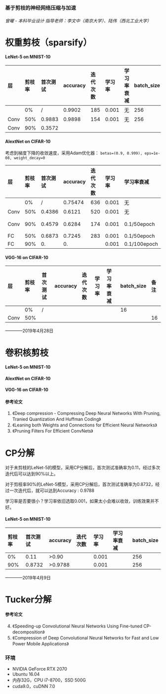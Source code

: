 ### 基于剪枝的神经网络压缩与加速
###### 曾曜 - 本科毕业设计 指导老师：李文中（南京大学）、陆伟（西北工业大学）

# 权重剪枝（sparsify）

#### LeNet-5 on MNIST-10
|层  |剪枝率|首次测试|accuracy|迭代次数|学习率|学习率衰减|batch_size|
|:---|:-----|:------|:-------|:------|:-----|:--------|:---------|
|    |0%    |/      |0.9902  |185    | 0.001|无       |256|
|Conv|50%   |0.9883 |0.9898  |154    |0.001 |无       |256|
|Conv|90%   |0.3572 |        |       |      |         ||

#### AlextNet on CIFAR-10
考虑到梯度下降的收敛速度，采用Adam优化器：
`betas=(0.9, 0.999), eps=1e-08, weight_decay=0`

|层  |剪枝率|首次测试|accuracy|迭代次数|学习率|学习率衰减|batch_size|备注|
|:---|:-----|:------|:-------|:------|:-----|:--------|:---------|:---|
|    |0%    |/      |0.75474 |636    | 0.001|无|128||
|Conv|50%   |0.4386 |0.6121  |520    |0.001 |无|128||
|Conv|90%   |0.4579 |0.6284  |174    |0.001 |0.1/50epoch|128|保留Conv1|
|FC  |50%   |0.6873|0.7245   |283    |0.001 |0.1/50epoch|128||
|FC  |90%   |0.|0.   |    |0.001 |0.1/100epoch|128||

#### VGG-16 on CIFAR-10
|层  |剪枝率|首次测试|accuracy|迭代次数|学习率|学习率衰减|batch_size|备注|
|:---|:-----|:------|:-------|:------|:-----|:--------|:---------|:--|
|    |0%    |/      |  |       |      |         |16||
|Conv|50%   |       |  |     |       |      |         |16|


————2019年4月28日
# 卷积核剪枝
#### LeNet-5 on MNIST-10

#### AlextNet on CIFAR-10

#### VGG-16 on CIFAR-10

#### 参考论文
1. 《Deep compression - Compressing Deep Neural Networks With Pruning, Tranied Quantization And Huffman Coding》
2. 《Leaning both Weights and Connections for Efficient Neural Networks》
3. 《Pruning Filters For Efficient ConvNets》

# CP分解
对于未剪枝的LeNet-5的模型，采用CP分解后，首次测试准确率为0.11，经过多次迭代后可以达到90%以上。

对于剪枝率90%的LeNet-5模型，采用CP分解后，首次测试准确率为0.8732，经过一次迭代后，就可以达到Accuracy : 0.9788

学习率是否要很小？学习率依旧选取0.001，如果太小会难以收敛，训练效果并不好。
#### LeNet-5 on MNIST-10
|剪枝率|首次测试|accuracy|迭代次数|学习率|学习率衰减|batch_size|
|:-----|:------|:-------|:------|:-----|:--------|:---------|
|0%    |0.11   |>0.90||0.001||256|
|90%|0.8732|>0.9788||0.001||256|

————2019年4月9日
# Tucker分解

#### 参考论文
4. 《Speeding-up Convolutional Neural Networks Using Fine-tuned CP-decomposition》
5. 《Compression of Deep Convolutional Neural Networks for Fast and Low Power Mobile Applications》


### 环境
+ NVIDIA GeForce RTX 2070
+ Ubuntu 16.04
+ 内存32G，CPU i7-8700，SSD 500G
+ cuda9.0，cuDNN 7.0
